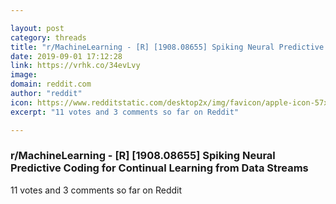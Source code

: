 ```yaml
---

layout: post
category: threads
title: "r/MachineLearning - [R] [1908.08655] Spiking Neural Predictive Coding for Continual Learning from Data Streams"
date: 2019-09-01 17:12:28
link: https://vrhk.co/34evLvy
image: 
domain: reddit.com
author: "reddit"
icon: https://www.redditstatic.com/desktop2x/img/favicon/apple-icon-57x57.png
excerpt: "11 votes and 3 comments so far on Reddit"

---
```


### r/MachineLearning - [R] [1908.08655] Spiking Neural Predictive Coding for Continual Learning from Data Streams

11 votes and 3 comments so far on Reddit